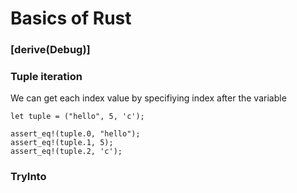 # Basics of Rust

### [derive(Debug)]

### Tuple iteration
We can get each index value by specifiying index after the variable
```
let tuple = ("hello", 5, 'c');

assert_eq!(tuple.0, "hello");
assert_eq!(tuple.1, 5);
assert_eq!(tuple.2, 'c');
```

### TryInto